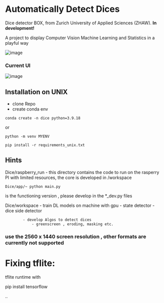 # Automatically Detect Dices 

 Dice detector BOX, from Zurich University of Applied Sciences (ZHAW).
 **In development!**

A project to display Computer Vision Machine Learning and Statistics in a playful way 

![image](https://github.com/buehlpa/Dice/assets/64488738/46b51cfd-4974-4864-b354-d0685827d79d)


### Current UI
![image](https://github.com/buehlpa/Dice/assets/64488738/9fb6b6e5-7055-4a65-aefc-ad5d4ef3be44)


## Installation on UNIX

- clone Repo
- create conda env 

```
conda create -n dice python=3.9.18
```
or
```
python -m venv MYENV
```

```
pip install -r requirements_unix.txt
```

## Hints
Dice/raspberry_run  - this directory contains the code to run on the rasperry PI with limited resources, the core is developed in /workspace 

```
Dice/app/~ python main.py 
```
    
is the functioning version , please develop in the *_dev.py files




Dice/workspace  - train DL models  on machine with gpu 
                - state detector
                - dice side detector 

            - develop Algos to detect dices 
                - greenscreen , eroding, masking etc. 
                
### use the 2560 x 1440 screen resolution , other formats are currently not supported
               
                
                
# Fixing tflite:

tflite runtime with

pip install tensorflow

..
